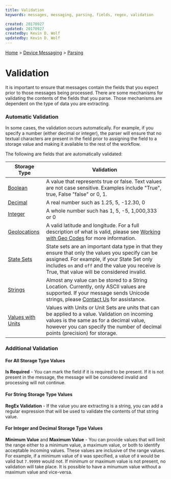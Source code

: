 ```yaml
---
title: Validation
keywords: messages, messaging, parsing, fields, regex, validation

created: 20170927
updated: 20170927
createdby: Kevin D. Wolf
updatedby: Kevin D. Wolf
---
```

[Home](../../Index.md) > [Device Messaging](../Index.md) > [Parsing](Index.md)

# Validation

It is important to ensure that messages contain the fields that you expect prior to those messages being processed.  There are some mechanisms for validating the contents of the fields that you parse.  Those mechanisms are dependent on the type of data you are extracting.

### Automatic Validation
In some cases, the validation occurs automatically.  For example, if you specify a number (either decimal or integer), the parser
will ensure that no textual characters are present in the field prior to assigning the field to a storage value and making it 
available to the rest of the workflow.

The following are fields that are automatically validated:

| Storage Type | Validation |
| ------------ | --- |
| [Boolean](../TypeSystem/Booleans.md) | A value that represents true or false.  Text values are not case sensitive.  Examples include "True", true, False "false" or 0, 1. |
| [Decimal](../TypeSystem/Decimals.md) | A real number such as 1.25, 5, -12.30, 0 |
| [Integer](../TypeSystem/Integers.md) | A whole number such has 1, 5, -5, 1,000,333 or 0 |
| [Geolocations](../TypeSystem/GeoLocation.md) | A valid latitude and longitude.  For a full description of what is valid, please see [Working with Geo Codes](../TypeSystem/GeoLocation.md) for more information. |
| [State Sets](../TypeSystem/StatesAndEnums.md) | State sets are an important data type in that they ensure that only the values you specify can be assigned.  For example, if your State Set only includes ```on``` and ```off``` and the value you receive is True, that value will be considered invalid.|
| [Strings](../TypeSystem/Strings.md) | Almost any value can be stored to a String Location.  Currently, only ASCII values are supported. If your message sends Unicode strings, please [Contact Us](http://support.nuviot.com) for assistance. |
| [Values with Units](../TypeSystem/Integers.md) | Values with Units or Unit Sets are units that can be applied to a value.  Validation on incoming values is the same as for a decimal value, however you can specify the number of decimal points (precision) for storage. |

### Additional Validation

#### For All Storage Type Values  
**Is Required** - You can mark the field if it is required to be present.  If it is not present in the message, the message will be considered invalid and
processing will not continue.

#### For String Storage Type Values
**RegEx Validation** - If the value you are extracting is a string, you can add a regular expression that will be used to validate the contents of that string value.

#### For Integer and Decimal Storage Type Values
**Minimum Value** and **Maximum Value** - You can provide values that will limit the range either to a minimum value, a maximum value, or both to identify acceptable incoming values.  These values are inclusive of the range values.  For example, if a minimum value of ```8``` was specified, a value of ```8``` would be valid but `7.99999` would not.  If minimum or maximum value is not present, no validation will take place.  It is possible to have a minumum value without a maximum value and vice-versa. 



